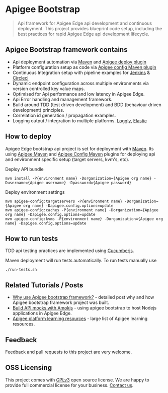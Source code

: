# Apigee Bootstrap

> Api framework for Apigee Edge api development and continuous deployment.
> This project provides blueprint code setup, including the best practices for rapid Apigee Edge api development lifecycle.

## Apigee Bootstrap framework contains

* Api deployment automation via [Maven](https://maven.apache.org) and [Apigee deploy plugin](https://github.com/apigee/apigee-deploy-maven-plugin)
* Platform configuration setup as code via [Apigee config Maven plugin](https://github.com/apigee/apigee-config-maven-plugin)
* Continuous Integration setup with pipeline examples for [Jenkins](https://jenkins.io) & [Circleci](https://circleci.com)
* Dynamic endpoint configuration across multiple environments via version controlled key value maps.
* Optimised for Api performance and low latency in Apigee Edge.
* Api Error handling and management framework.
* Build around TDD (test driven development) and BDD (behaviour driven development) principles.
* Correlation id generation / propagation examples.
* Logging output / integration to multiple platforms. [Loggly](loggly.com), [Elastic](https://www.elastic.co/elk-stack)

## How to deploy

Apigee Edge bootstrap api project is set for deployment with [Maven](https://maven.apache.org). Its using [Apigee Maven](https://github.com/apigee/apigee-deploy-maven-plugin) and [Apigee Config Maven](https://github.com/apigee/apigee-config-maven-plugin) plugins for deploying api and environment specific setup (target servers, kvm's, etc).

Deploy API bundle

    mvn install -P{environment name} -Dorganization={Apigee org name} -Dusername={Apigee username} -Dpassword={Apigee password}

Deploy environment settings

    mvn apigee-config:targetservers -P{environment name} -Dorganization={Apigee org name} -Dapigee.config.options=update 
    mvn apigee-config:caches -P{environment name} -Dorganization={Apigee org name} -Dapigee.config.options=update 
    mvn apigee-config:kvms -P{environment name} -Dorganization={Apigee org name} -Dapigee.config.options=update  

## How to run tests

TDD api testing practices are implemented using [Cucumberjs](https://www.npmjs.com/package/cucumber).

Maven deployment will run tests automatically. To run tests manually use

    ./run-tests.sh

## Related Tutorials / Posts

* [Why use Apigee bootstrap framework?](https://www.popularowl.com/blog/why-use-apigee-api-bootstrap-framework/) - detailed post why and how Apigee bootstrap framework project was built.
* [Build API mocks with Amokjs](https://www.popularowl.com/blog/build-api-mocks-with-amokjs/) - using apigee bootstrap to host Nodejs applications in Apigee Edge.
* [Apigee platform learning resources](https://community.apigee.com/articles/56382/apigee-api-platform-learning-guide.html) - large list of Apigee learning resources.

## Feedback

Feedback and pull requests to this project are very welcome.

## OSS Licensing

This project comes with [GPLv3](https://www.gnu.org/licenses/gpl-3.0.en.html) open source license. We are happy to provide full commercial license for your business. [Contact us](https://github.com/sauliuz).
